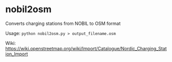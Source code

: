 # nobil2osm
Converts charging stations from NOBIL to OSM format

Usage: <code>python nobil2osm.py > output_filename.osm</code>

Wiki: https://wiki.openstreetmap.org/wiki/Import/Catalogue/Nordic_Charging_Station_Import
